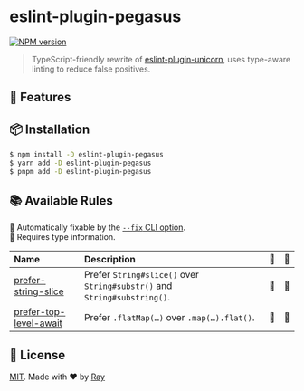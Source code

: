 # eslint-plugin-pegasus

[![NPM version](https://img.shields.io/npm/v/eslint-plugin-pegasus?color=a1b858&label=)](https://www.npmjs.com/package/eslint-plugin-pegasus)

> TypeScript-friendly rewrite of [eslint-plugin-unicorn](https://github.com/sindresorhus/eslint-plugin-unicorn), uses type-aware linting to reduce false positives.

## 💎 Features

## 📦 Installation

```bash
$ npm install -D eslint-plugin-pegasus
$ yarn add -D eslint-plugin-pegasus
$ pnpm add -D eslint-plugin-pegasus
```

## 📚 Available Rules

<!-- begin auto-generated rules list -->

🔧 Automatically fixable by the [`--fix` CLI option](https://eslint.org/docs/user-guide/command-line-interface#--fix).\
💭 Requires type information.

| Name                                                           | Description                                                              | 🔧  | 💭  |
| :------------------------------------------------------------- | :----------------------------------------------------------------------- | :-- | :-- |
| [prefer-string-slice](docs/rules/prefer-string-slice.md)       | Prefer `String#slice()` over `String#substr()` and `String#substring()`. | 🔧  | 💭  |
| [prefer-top-level-await](docs/rules/prefer-top-level-await.md) | Prefer `.flatMap(…)` over `.map(…).flat()`.                              | 🔧  | 💭  |

<!-- end auto-generated rules list -->

## 📝 License

[MIT](./LICENSE). Made with ❤️ by [Ray](https://github.com/so1ve)
